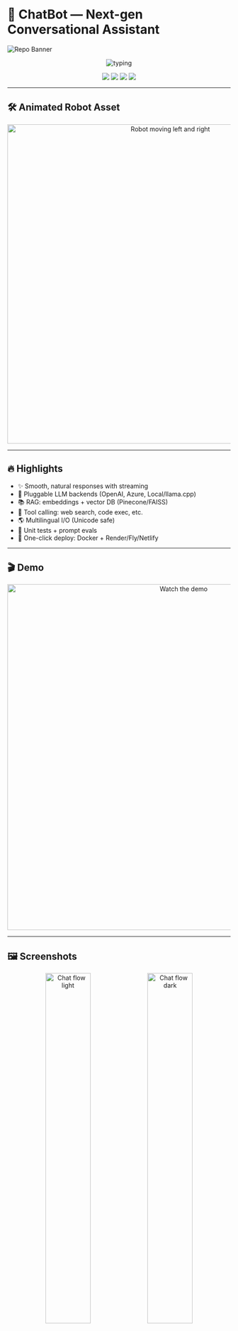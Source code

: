 # 🤖 ChatBot — Next-gen Conversational Assistant

![Repo Banner](assets/banner.gif)

<p align="center">
  <img src="https://readme-typing-svg.demolab.com?font=Fira+Code&size=28&pause=1200&center=true&vCenter=true&width=750&lines=Hello%2C+I'm+your+ChatBot!;Fast.+Smart.+Multilingual.;Embeddings%2C+RAG%2C+and+Tools+Support;Deployed+on+%F0%9F%9A%80+Cloud+%7C+Docker+%7C+Serverless" alt="typing">
</p>

<p align="center">
  <a href="#-demo"><img src="https://img.shields.io/badge/Watch-Demo-FF6F91?style=for-the-badge&logo=youtube" /></a>
  <a href="#-getting-started"><img src="https://img.shields.io/badge/Install-Now-5B8DEF?style=for-the-badge&logo=npm" /></a>
  <a href="LICENSE"><img src="https://img.shields.io/badge/License-MIT-222?style=for-the-badge" /></a>
  <img src="https://img.shields.io/badge/PRs-Welcome-00C853?style=for-the-badge" />
</p>

---

## 🛠 Animated Robot Asset

<p align="center">
  <img src="assets/robot-walk.gif" alt="Robot moving left and right" width="720" />
</p>

---

## 🔥 Highlights
- ✨ Smooth, natural responses with streaming
- 🧠 Pluggable LLM backends (OpenAI, Azure, Local/llama.cpp)
- 📚 RAG: embeddings + vector DB (Pinecone/FAISS)
- 🧩 Tool calling: web search, code exec, etc.
- 🌎 Multilingual I/O (Unicode safe)
- 🧪 Unit tests + prompt evals
- 🚀 One-click deploy: Docker + Render/Fly/Netlify

---

## 🎬 Demo
<p align="center">
  <a href="https://youtu.be/your-demo-video" target="_blank">
    <img src="assets/demo-thumbnail.png" alt="Watch the demo" width="780">
  </a>
</p>

---

## 🖼️ Screenshots

<p align="center">
  <img src="assets/chat-light.gif" alt="Chat flow light" width="45%" />
  <img src="assets/chat-dark.gif" alt="Chat flow dark" width="45%" />
</p>

<p align="center">
  <img src="assets/typing.gif" alt="typing animation" width="300" />
  <img src="assets/blink-live.gif" alt="blink badge" width="120" />
</p>

---

## 🚀 Getting Started

### Clone & Install
```bash
git clone https://github.com/YOUR_USERNAME/YOUR_REPO.git
cd YOUR_REPO
npm install
